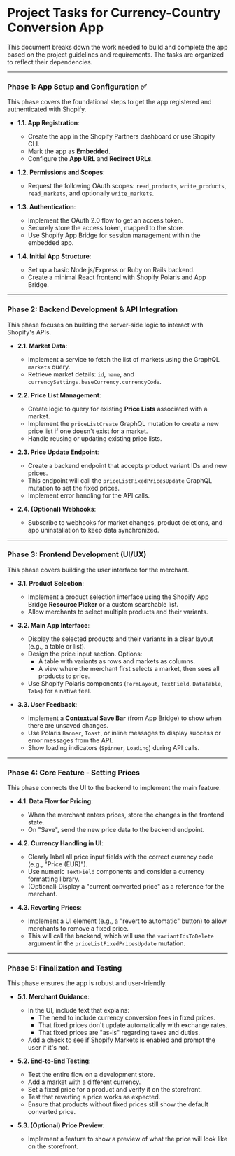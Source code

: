 # Project Tasks for Currency-Country Conversion App

This document breaks down the work needed to build and complete the app based on the project guidelines and requirements. The tasks are organized to reflect their dependencies.

---

### **Phase 1: App Setup and Configuration** ✅

This phase covers the foundational steps to get the app registered and authenticated with Shopify.

- **1.1. App Registration**:
    - Create the app in the Shopify Partners dashboard or use Shopify CLI.
    - Mark the app as **Embedded**.
    - Configure the **App URL** and **Redirect URLs**.

- **1.2. Permissions and Scopes**:
    - Request the following OAuth scopes: `read_products`, `write_products`, `read_markets`, and optionally `write_markets`.

- **1.3. Authentication**:
    - Implement the OAuth 2.0 flow to get an access token.
    - Securely store the access token, mapped to the store.
    - Use Shopify App Bridge for session management within the embedded app.

- **1.4. Initial App Structure**:
    - Set up a basic Node.js/Express or Ruby on Rails backend.
    - Create a minimal React frontend with Shopify Polaris and App Bridge.

---

### **Phase 2: Backend Development & API Integration**

This phase focuses on building the server-side logic to interact with Shopify's APIs.

- **2.1. Market Data**:
    - Implement a service to fetch the list of markets using the GraphQL `markets` query.
    - Retrieve market details: `id`, `name`, and `currencySettings.baseCurrency.currencyCode`.

- **2.2. Price List Management**:
    - Create logic to query for existing **Price Lists** associated with a market.
    - Implement the `priceListCreate` GraphQL mutation to create a new price list if one doesn't exist for a market.
    - Handle reusing or updating existing price lists.

- **2.3. Price Update Endpoint**:
    - Create a backend endpoint that accepts product variant IDs and new prices.
    - This endpoint will call the `priceListFixedPricesUpdate` GraphQL mutation to set the fixed prices.
    - Implement error handling for the API calls.

- **2.4. (Optional) Webhooks**:
    - Subscribe to webhooks for market changes, product deletions, and app uninstallation to keep data synchronized.

---

### **Phase 3: Frontend Development (UI/UX)**

This phase covers building the user interface for the merchant.

- **3.1. Product Selection**:
    - Implement a product selection interface using the Shopify App Bridge **Resource Picker** or a custom searchable list.
    - Allow merchants to select multiple products and their variants.

- **3.2. Main App Interface**:
    - Display the selected products and their variants in a clear layout (e.g., a table or list).
    - Design the price input section. Options:
        - A table with variants as rows and markets as columns.
        - A view where the merchant first selects a market, then sees all products to price.
    - Use Shopify Polaris components (`FormLayout`, `TextField`, `DataTable`, `Tabs`) for a native feel.

- **3.3. User Feedback**:
    - Implement a **Contextual Save Bar** (from App Bridge) to show when there are unsaved changes.
    - Use Polaris `Banner`, `Toast`, or inline messages to display success or error messages from the API.
    - Show loading indicators (`Spinner`, `Loading`) during API calls.

---

### **Phase 4: Core Feature - Setting Prices**

This phase connects the UI to the backend to implement the main feature.

- **4.1. Data Flow for Pricing**:
    - When the merchant enters prices, store the changes in the frontend state.
    - On "Save", send the new price data to the backend endpoint.

- **4.2. Currency Handling in UI**:
    - Clearly label all price input fields with the correct currency code (e.g., "Price (EUR)").
    - Use numeric `TextField` components and consider a currency formatting library.
    - (Optional) Display a "current converted price" as a reference for the merchant.

- **4.3. Reverting Prices**:
    - Implement a UI element (e.g., a "revert to automatic" button) to allow merchants to remove a fixed price.
    - This will call the backend, which will use the `variantIdsToDelete` argument in the `priceListFixedPricesUpdate` mutation.

---

### **Phase 5: Finalization and Testing**

This phase ensures the app is robust and user-friendly.

- **5.1. Merchant Guidance**:
    - In the UI, include text that explains:
        - The need to include currency conversion fees in fixed prices.
        - That fixed prices don't update automatically with exchange rates.
        - That fixed prices are "as-is" regarding taxes and duties.
    - Add a check to see if Shopify Markets is enabled and prompt the user if it's not.

- **5.2. End-to-End Testing**:
    - Test the entire flow on a development store.
    - Add a market with a different currency.
    - Set a fixed price for a product and verify it on the storefront.
    - Test that reverting a price works as expected.
    - Ensure that products without fixed prices still show the default converted price.

- **5.3. (Optional) Price Preview**:
    - Implement a feature to show a preview of what the price will look like on the storefront.